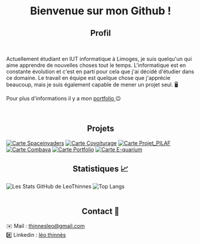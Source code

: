 # <div align="center">Bienvenue sur mon Github ! </div>

## <div align="center">Profil </div>
<br/>

Actuellement étudiant en IUT informatique à Limoges, je suis quelqu'un qui aime apprendre de nouvelles choses tout le temps. L'informatique est en constante évolution et c'est en parti pour cela que j'ai décidé d'étudier dans ce domaine. Le travail en équipe est quelque chose que j'apprécie beaucoup, mais je suis également capable de mener un projet seul. 🖥️

Pour plus d'informations il y a mon [portfolio ](https://leothinnes.com/)😉

<br/>

## <div align="center">Projets</div>

[![Carte Spaceinvaders](https://github-readme-stats.vercel.app/api/pin/?username=LeoThinnes&repo=spaceinvaders)](https://github.com/LeoThinnes/spaceinvaders)
[![Carte Covoiturage](https://github-readme-stats.vercel.app/api/pin/?username=LeoThinnes&repo=Covoiturage)](https://github.com/LeoThinnes/Covoiturage)
[![Carte Projet_PILAF](https://github-readme-stats.vercel.app/api/pin/?username=LeoThinnes&repo=Projet-Pilaf)](https://github.com/LeoThinnes/Projet-Pilaf)
[![Carte Combava](https://github-readme-stats.vercel.app/api/pin/?username=LeoThinnes&repo=Combava)](https://github.com/LeoThinnes/Combava)
[![Carte Portfolio](https://github-readme-stats.vercel.app/api/pin/?username=LeoThinnes&repo=Portfolio)](https://github.com/LeoThinnes/Portfolio)
[![Carte E-quarium](https://github-readme-stats.vercel.app/api/pin/?username=LeoThinnes&repo=E-quarium)](https://github.com/LeoThinnes/E-quarium)
</br>

## <div align="center">Statistiques 📈</div>
![Les Stats GitHub de LeoThinnes](https://github-readme-stats.vercel.app/api?username=LeoThinnes&hide=contribs&show_icons=true)
![Top Langs](https://github-readme-stats.vercel.app/api/top-langs/?username=LeoThinnes&layout=compact)
<br><br>

## <div align="center">Contact 📱 </div>

✉️ Mail  : [thinnesleo@gmail.com](mailto:thinnesleo@gmail.com) </br>
#️⃣ Linkedin : [léo thinnès](https://www.linkedin.com/in/l%C3%A9o-thinn%C3%A8s-a395471ba/)
